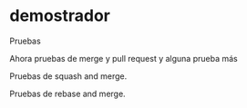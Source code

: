 ﻿# demostrador
Pruebas


Ahora pruebas de merge y pull request
y alguna prueba más

Pruebas de squash and merge.

Pruebas de rebase and merge.